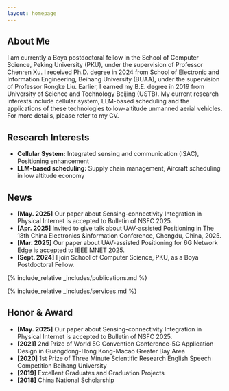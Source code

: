 ```yaml
---
layout: homepage
---
```


## About Me

I am currently a Boya postdoctoral fellow in the School of Computer Science, Peking University (PKU), under the supervision of Professor Chenren Xu. I received Ph.D. degree in 2024 from School of Electronic and Information Engineering, Beihang University (BUAA), under the supervision of Professor Rongke Liu. Earlier, I earned my B.E. degree in 2019 from University of Science and Technology Beijing (USTB). My current research interests include cellular system, LLM-based scheduling and the applications of these technologies to low-altitude unmanned aerial vehicles. 
For more details, please refer to my CV. 

## Research Interests

- **Cellular System:** Integrated sensing and communication (ISAC), Positioning enhancement
- **LLM-based scheduling:** Supply chain management, Aircraft scheduling in low altitude economy

## News

- **[May. 2025]** Our paper about Sensing-connectivity Integration in Physical Internet is accepted to Bulletin of NSFC 2025.
- **[Apr. 2025]** Invited to give talk about UAV-assisted Positioning in The 18th China Electronics &information Conference, Chengdu, China, 2025. 
- **[Mar. 2025]** Our paper about UAV-assisted Positioning for 6G Network Edge is accepted to IEEE MNET 2025.
- **[Sept. 2024]** I join School of Computer Science, PKU, as a Boya Postdoctoral Fellow.

{% include_relative _includes/publications.md %}

{% include_relative _includes/services.md %}


## Honor & Award

- **[May. 2025]** Our paper about Sensing-connectivity Integration in Physical Internet is accepted to Bulletin of NSFC 2025.
- **[2021]** 2nd Prize of World 5G Convention Conference-5G Application Design in Guangdong-Hong Kong-Macao Greater Bay Area
- **[2020]** 1st Prize of Three Minute Scientific Research English Speech Competition Beihang University
- **[2019]** Excellent Graduates and Graduation Projects
- **[2018]** China National Scholarship




